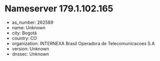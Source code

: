 # Nameserver 179.1.102.165

* as_number: 262589
* name: Unknown
* city: Bogotá
* country: CO
* organization: INTERNEXA Brasil Operadora de Telecomunicacoes S.A
* version: Unknown
* dnssec: Unknown
